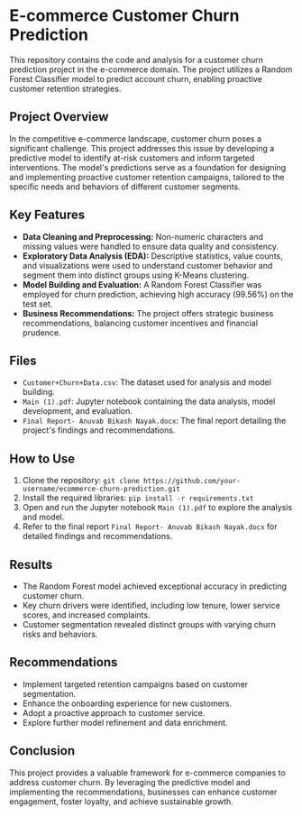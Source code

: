 # E-commerce Customer Churn Prediction

This repository contains the code and analysis for a customer churn prediction project in the e-commerce domain. The project utilizes a Random Forest Classifier model to predict account churn, enabling proactive customer retention strategies.

## Project Overview

In the competitive e-commerce landscape, customer churn poses a significant challenge. This project addresses this issue by developing a predictive model to identify at-risk customers and inform targeted interventions. The model's predictions serve as a foundation for designing and implementing proactive customer retention campaigns, tailored to the specific needs and behaviors of different customer segments.

## Key Features

*   **Data Cleaning and Preprocessing:** Non-numeric characters and missing values were handled to ensure data quality and consistency.
*   **Exploratory Data Analysis (EDA):** Descriptive statistics, value counts, and visualizations were used to understand customer behavior and segment them into distinct groups using K-Means clustering.
*   **Model Building and Evaluation:** A Random Forest Classifier was employed for churn prediction, achieving high accuracy (99.56%) on the test set.
*   **Business Recommendations:** The project offers strategic business recommendations, balancing customer incentives and financial prudence.

## Files

*   `Customer+Churn+Data.csv`: The dataset used for analysis and model building.
*   `Main (1).pdf`: Jupyter notebook containing the data analysis, model development, and evaluation.
*   `Final Report- Anuvab Bikash Nayak.docx`: The final report detailing the project's findings and recommendations.

## How to Use

1.  Clone the repository: `git clone https://github.com/your-username/ecommerce-churn-prediction.git`
2.  Install the required libraries: `pip install -r requirements.txt`
3.  Open and run the Jupyter notebook `Main (1).pdf` to explore the analysis and model.
4.  Refer to the final report `Final Report- Anuvab Bikash Nayak.docx` for detailed findings and recommendations.

## Results

*   The Random Forest model achieved exceptional accuracy in predicting customer churn.
*   Key churn drivers were identified, including low tenure, lower service scores, and increased complaints.
*   Customer segmentation revealed distinct groups with varying churn risks and behaviors.

## Recommendations

*   Implement targeted retention campaigns based on customer segmentation.
*   Enhance the onboarding experience for new customers.
*   Adopt a proactive approach to customer service.
*   Explore further model refinement and data enrichment.

## Conclusion

This project provides a valuable framework for e-commerce companies to address customer churn. By leveraging the predictive model and implementing the recommendations, businesses can enhance customer engagement, foster loyalty, and achieve sustainable growth.
